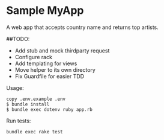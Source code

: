 Sample MyApp
=============

A web app that accepts country name and returns top artists.

##TODO:
* Add stub and mock thirdparty request
* Configure rack
* Add templating for views
* Move helper to its own directory
* Fix Guardfile for easier TDD


Usage:

```
copy .env.example .env
$ bundle install
$ bundle exec dotenv ruby app.rb
```


Run tests:

```
bundle exec rake test
```
